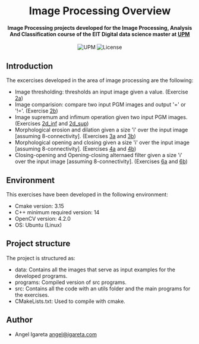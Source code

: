 <h1 align="center">Image Processing Overview</h1>
<h4 align="center">Image Processing projects developed for the Image Processing, Analysis And Classification course of the EIT Digital data science master at <a href="https://www.upm.es/">UPM</a></h4>

<p align="center">
  <img alt="UPM" src="https://img.shields.io/badge/EIT%20Digital-UPM-blue?style=flat-square">
  <img alt="License" src="https://img.shields.io/github/license/angeligareta/image-processing-overview?style=flat-square" />
</p>

## Introduction
The excercises developed in the area of image processing are the following:
- Image thresholding: thresholds an input image given a value. (Exercise  [2a](src/exercise_02a_thresh.cpp))
- Image comparision: compare two input PGM images and output '=' or '!='. (Exercise  [2b](src/exercise_02b_compare.cpp))
- Image supremum and infimum operation given two input PGM images. (Exercises [2d_inf](exercise_02d_inf.cpp) and [2d_sup](exercise_02d_sup.cpp))
- Morphological erosion and dilation given a size 'i' over the input image [assuming 8-connectivity]. (Exercises [3a](src/exercise_03a_erosion.cpp) and [3b](src/exercise_03b_dilation.cpp))
- Morphological opening and closing given a size 'i' over the input image [assuming 8-connectivity]. (Exercises [4a](src/exercise_04a_opening.cpp) and [4b](src/exercise_04b_closing.cpp))
- Closing-opening and Opening-closing alternaed filter given a size 'i' over the input image [assuming 8-connectivity]. (Exercises [6a](src/exercise_06a_closing_opening.cpp) and [6b](src/exercise_06b_opening_closing.cpp))

## Environment
This exercises have been developed in the following environment:
- Cmake version: 3.15
- C++ minimum required version: 14
- OpenCV version: 4.2.0
- OS: Ubuntu (Linux)

## Project structure
The project is structured as:
- data: Contains all the images that serve as input examples for the developed programs. 
- programs: Compiled version of src programs.
- src: Contains all the code with an utils folder and the main programs for the exercises.
- CMakeLists.txt: Used to compile with cmake.

## Author
- Angel Igareta [angel@igareta.com](mailto:angel@igareta.com) 

